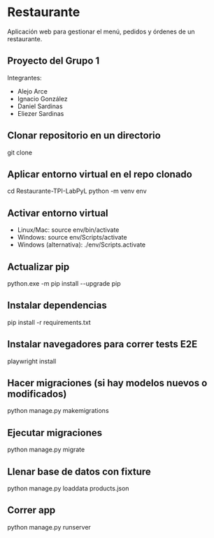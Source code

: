 # Restaurante
Aplicación web para gestionar el menú, pedidos y órdenes de un restaurante.

## Proyecto del Grupo 1
Integrantes:
- Alejo Arce
- Ignacio González
- Daniel Sardinas
- Eliezer Sardinas

## Clonar repositorio en un directorio
git clone 

## Aplicar entorno virtual en el repo clonado
cd Restaurante-TPI-LabPyL
python -m venv env

## Activar entorno virtual
- Linux/Mac: source env/bin/activate
- Windows: source env/Scripts/activate
- Windows (alternativa): ./env/Scripts.activate

## Actualizar pip
python.exe -m pip install --upgrade pip

## Instalar dependencias
pip install -r requirements.txt

## Instalar navegadores para correr tests E2E
playwright install

## Hacer migraciones (si hay modelos nuevos o modificados)
python manage.py makemigrations

## Ejecutar migraciones
python manage.py migrate

## Llenar base de datos con fixture
python manage.py loaddata products.json

## Correr app
python manage.py runserver
